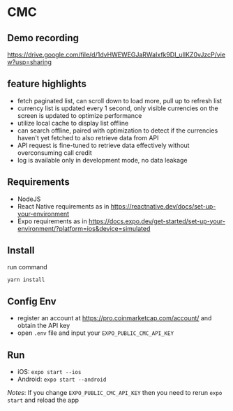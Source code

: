 # CMC

## Demo recording
https://drive.google.com/file/d/1dvHWEWEGJaRWaIxfk9DI_uIlKZ0vJzcP/view?usp=sharing

## feature highlights
- fetch paginated list, can scroll down to load more, pull up to refresh list
- currency list is updated every 1 second, only visible currencies on the screen is updated to optimize performance
- utilize local cache to display list offline
- can search offline, paired with optimization to detect if the currencies haven't yet fetched to also retrieve data from API
- API request is fine-tuned to retrieve data effectively without overconsuming call credit
- log is available only in development mode, no data leakage

## Requirements
- NodeJS
- React Native requirements as in https://reactnative.dev/docs/set-up-your-environment
- Expo requirements as in https://docs.expo.dev/get-started/set-up-your-environment/?platform=ios&device=simulated

## Install
run command
```
yarn install
```

## Config Env
- register an account at https://pro.coinmarketcap.com/account/ and obtain the API key
- open `.env` file and input your `EXPO_PUBLIC_CMC_API_KEY`

## Run
- iOS: `expo start --ios`
- Android: `expo start --android`

_Notes_: If you change `EXPO_PUBLIC_CMC_API_KEY` then you need to rerun `expo start` and reload the app

